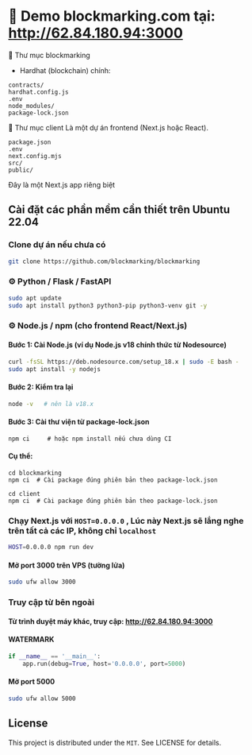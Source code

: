 # 💾 Demo blockmarking.com tại: http://62.84.180.94:3000

🔹 Thư mục blockmarking

* Hardhat (blockchain) chính:

```plaintext
contracts/
hardhat.config.js
.env
node_modules/
package-lock.json
```

🔹 Thư mục client
Là một dự án frontend (Next.js hoặc React).

```plaintext
package.json
.env
next.config.mjs
src/
public/
```

Đây là một Next.js app riêng biệt

## Cài đặt các phần mềm cần thiết trên Ubuntu 22.04

### Clone dự án nếu chưa có

```bash
git clone https://github.com/blockmarking/blockmarking
```

### ⚙️ Python / Flask / FastAPI

```bash
sudo apt update
sudo apt install python3 python3-pip python3-venv git -y
```

### ⚙️ Node.js / npm (cho frontend React/Next.js)

#### Bước 1: Cài Node.js (ví dụ Node.js v18 chính thức từ Nodesource)

```bash
curl -fsSL https://deb.nodesource.com/setup_18.x | sudo -E bash -
sudo apt install -y nodejs
```

#### Bước 2: Kiểm tra lại

```bash
node -v   # nên là v18.x
```

#### Bước 3: Cài thư viện từ package-lock.json
```
npm ci     # hoặc npm install nếu chưa dùng CI
```

#### Cụ thể:
```
cd blockmarking
npm ci  # Cài package đúng phiên bản theo package-lock.json

cd client
npm ci  # Cài package đúng phiên bản theo package-lock.json
```

### Chạy Next.js với `HOST=0.0.0.0` , Lúc này Next.js sẽ lắng nghe trên tất cả các IP, không chỉ `localhost`

```bash
HOST=0.0.0.0 npm run dev
```

#### Mở port 3000 trên VPS (tường lửa)

```bash
sudo ufw allow 3000
```

### Truy cập từ bên ngoài

#### Từ trình duyệt máy khác, truy cập: http://62.84.180.94:3000

#### WATERMARK

```python
if __name__ == '__main__':
    app.run(debug=True, host='0.0.0.0', port=5000)
```

#### Mở port 5000

```bash  
sudo ufw allow 5000
```

## License
This project is distributed under the `MIT`. See LICENSE for details.
